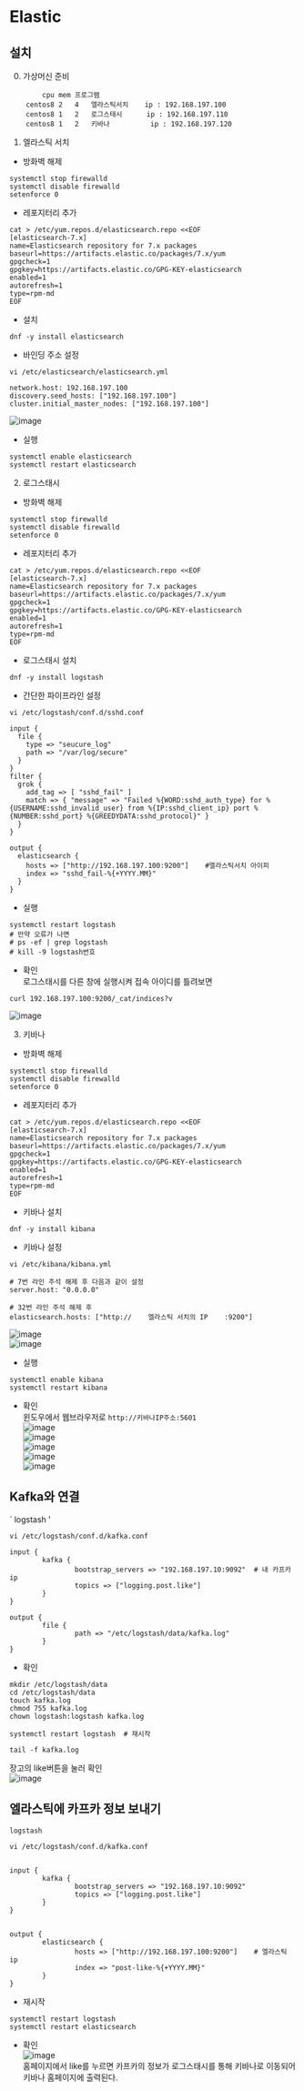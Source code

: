 # Elastic

## 설치
0. 가상머신 준비
```
		cpu	mem	프로그램
	centos8	2	4	엘라스틱서치    ip : 192.168.197.100
	centos8	1	2	로그스태시      ip : 192.168.197.110
	centos8	1	2	키바나          ip : 192.168.197.120
```

1. 엘라스틱 서치
- 방화벽 해제
```shell
systemctl stop firewalld
systemctl disable firewalld
setenforce 0
```

- 레포지터리 추가
```shell
cat > /etc/yum.repos.d/elasticsearch.repo <<EOF
[elasticsearch-7.x]
name=Elasticsearch repository for 7.x packages
baseurl=https://artifacts.elastic.co/packages/7.x/yum
gpgcheck=1
gpgkey=https://artifacts.elastic.co/GPG-KEY-elasticsearch
enabled=1
autorefresh=1
type=rpm-md
EOF
```
- 설치
```shell
dnf -y install elasticsearch
```
- 바인딩 주소 설정<br/>
```shell
vi /etc/elasticsearch/elasticsearch.yml
```

```shell
network.host: 192.168.197.100
discovery.seed_hosts: ["192.168.197.100"]
cluster.initial_master_nodes: ["192.168.197.100"]
```
![image](./image/elastic/2.png)<br/>

- 실행
```shell
systemctl enable elasticsearch
systemctl restart elasticsearch
```

2. 로그스태시

- 방화벽 해제
```shell
systemctl stop firewalld
systemctl disable firewalld
setenforce 0
```

- 레포지터리 추가
```shell
cat > /etc/yum.repos.d/elasticsearch.repo <<EOF
[elasticsearch-7.x]
name=Elasticsearch repository for 7.x packages
baseurl=https://artifacts.elastic.co/packages/7.x/yum
gpgcheck=1
gpgkey=https://artifacts.elastic.co/GPG-KEY-elasticsearch
enabled=1
autorefresh=1
type=rpm-md
EOF
```

- 로그스태시 설치
```shell
dnf -y install logstash
```

- 간단한 파이프라인 설정
```shell
vi /etc/logstash/conf.d/sshd.conf
```
```shell
input {
  file {
    type => "seucure_log"
    path => "/var/log/secure"
  }
}
filter {
  grok {
    add_tag => [ "sshd_fail" ]
    match => { "message" => "Failed %{WORD:sshd_auth_type} for %{USERNAME:sshd_invalid_user} from %{IP:sshd_client_ip} port %{NUMBER:sshd_port} %{GREEDYDATA:sshd_protocol}" }
  }
}

output {
  elasticsearch {
    hosts => ["http://192.168.197.100:9200"]    #엘라스틱서치 아이피
    index => "sshd_fail-%{+YYYY.MM}"
  }
}
```

- 실행
```shell
systemctl restart logstash
# 만약 오류가 나면
# ps -ef | grep logstash
# kill -9 logstash번호
```

- 확인<br/>
로그스태시를 다른 창에 실행시켜 접속 아이디를 틀려보면<br/>
```shell
curl 192.168.197.100:9200/_cat/indices?v
```
![image](./image/elastic/4.png)<br/>

3. 키바나<br/>

- 방화벽 해제
```shell
systemctl stop firewalld
systemctl disable firewalld
setenforce 0
```
- 레포지터리 추가
```shell
cat > /etc/yum.repos.d/elasticsearch.repo <<EOF
[elasticsearch-7.x]
name=Elasticsearch repository for 7.x packages
baseurl=https://artifacts.elastic.co/packages/7.x/yum
gpgcheck=1
gpgkey=https://artifacts.elastic.co/GPG-KEY-elasticsearch
enabled=1
autorefresh=1
type=rpm-md
EOF
```

- 키바나 설치
```shell
dnf -y install kibana
```

- 키바나 설정
```shell
vi /etc/kibana/kibana.yml
```
```shell
# 7번 라인 주석 해제 후 다음과 같이 설정
server.host: "0.0.0.0"

# 32번 라인 주석 해제 후 
elasticsearch.hosts: ["http://    엘라스틱 서치의 IP    :9200"]
```
![image](./image/elastic/5.png)<br/>
![image](./image/elastic/6.png)<br/>

- 실행
```shell
systemctl enable kibana
systemctl restart kibana
```

- 확인<br/>
윈도우에서 웹브라우저로 `http://키바나IP주소:5601`<br/>
![image](./image/elastic/7.png)<br/>
![image](./image/elastic/8.png)<br/>
![image](./image/elastic/9.png)<br/>
![image](./image/elastic/10.png)<br/>
![image](./image/elastic/11.png)<br/>

## Kafka와 연결
` logstash '
```shell
vi /etc/logstash/conf.d/kafka.conf
```
```shell
input {
        kafka {
                bootstrap_servers => "192.168.197.10:9092"  # 내 카프카 ip
                topics => ["logging.post.like"]
        }
}

output {
        file {
                path => "/etc/logstash/data/kafka.log"
        }
}
```

- 확인<br/>
```shell
mkdir /etc/logstash/data
cd /etc/logstash/data
touch kafka.log
chmod 755 kafka.log
chown logstash:logstash kafka.log

systemctl restart logstash  # 재시작
```

```shell
tail -f kafka.log
```
장고의 like버튼을 눌러 확인<br/>
![image](./image/elastic/12.png)<br/>


## 엘라스틱에 카프카 정보 보내기

` logstash `
```shell
vi /etc/logstash/conf.d/kafka.conf
```
```shell

input {
        kafka {
                bootstrap_servers => "192.168.197.10:9092"
                topics => ["logging.post.like"]
        }
}


output {
        elasticsearch {
                hosts => ["http://192.168.197.100:9200"]    # 엘라스틱 ip
                index => "post-like-%{+YYYY.MM}"
        }
}
```

- 재시작
```shell
systemctl restart logstash
systemctl restart elasticsearch
```

- 확인<br/>
![image](./image/elastic/13.png)<br/>
홈페이지에서 like를 누르면 카프카의 정보가 로그스태시를 통해 키바나로 이동되어 키바나 홈페이지에 출력된다.<br/>